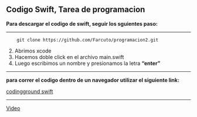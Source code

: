 ## Codigo Swift, Tarea de programacion
**Para descargar el codigo de swift, seguir los sguientes paso:**

___

        git clone https://github.com/Farcuto/programacion2.git

2. Abrimos xcode
3. Hacemos doble click en el archivo main.swift
4. Luego escribimos un nombre y presionamos la letra **“enter”** 
---
**para correr el codigo dentro de un navegador utilizar el siguiente link:**

[codingground swift](https://www.tutorialspoint.com/compile_swift_online.php)

___

[Video](https://youtu.be/Vtg8kHHAa4Y)